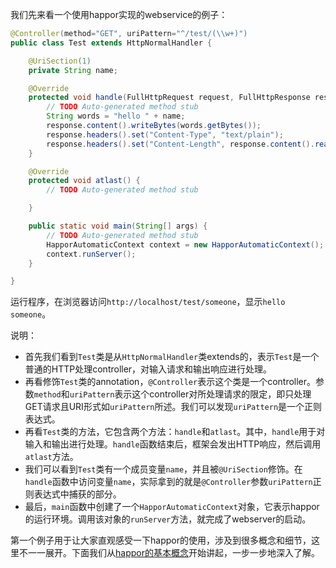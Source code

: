 我们先来看一个使用happor实现的webservice的例子：
```Java
@Controller(method="GET", uriPattern="^/test/(\\w+)")
public class Test extends HttpNormalHandler {

    @UriSection(1)
    private String name;

    @Override
    protected void handle(FullHttpRequest request, FullHttpResponse response) {
        // TODO Auto-generated method stub
        String words = "hello " + name;
        response.content().writeBytes(words.getBytes());
        response.headers().set("Content-Type", "text/plain");
        response.headers().set("Content-Length", response.content().readableBytes());
    }

    @Override
    protected void atlast() {
        // TODO Auto-generated method stub

    }

    public static void main(String[] args) {
        // TODO Auto-generated method stub
        HapporAutomaticContext context = new HapporAutomaticContext();
        context.runServer();
    }

}
```
运行程序，在浏览器访问`http://localhost/test/someone`，显示`hello someone`。

说明：
* 首先我们看到`Test`类是从`HttpNormalHandler`类extends的，表示`Test`是一个普通的HTTP处理controller，对输入请求和输出响应进行处理。
* 再看修饰`Test`类的annotation，`@Controller`表示这个类是一个controller。参数`method`和`uriPattern`表示这个controller对所处理请求的限定，即只处理GET请求且URI形式如`uriPattern`所述。我们可以发现`uriPattern`是一个正则表达式。
* 再看`Test`类的方法，它包含两个方法：`handle`和`atlast`。其中，`handle`用于对输入和输出进行处理。`handle`函数结束后，框架会发出HTTP响应，然后调用`atlast`方法。
* 我们可以看到`Test`类有一个成员变量`name`，并且被`@UriSection`修饰。在`handle`函数中访问变量`name`，实际拿到的就是`@Controller`参数`uriPattern`正则表达式中捕获的部分。
* 最后，`main`函数中创建了一个`HapporAutomaticContext`对象，它表示happor的运行环境。调用该对象的`runServer`方法，就完成了webserver的启动。

第一个例子用于让大家直观感受一下happor的使用，涉及到很多概念和细节，这里不一一展开。下面我们从[happor的基本概念](Doc002.Concept)开始讲起，一步一步地深入了解。